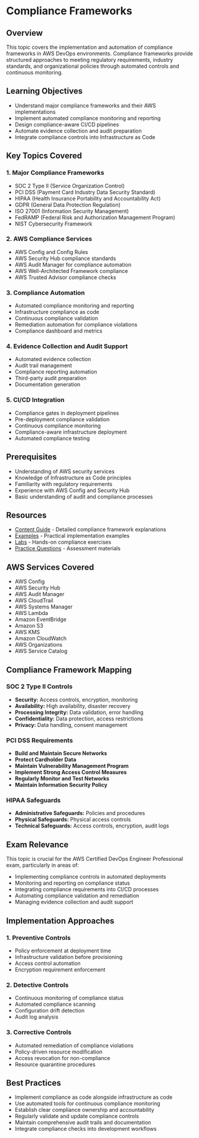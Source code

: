 # Compliance Frameworks

## Overview

This topic covers the implementation and automation of compliance frameworks in AWS DevOps environments. Compliance frameworks provide structured approaches to meeting regulatory requirements, industry standards, and organizational policies through automated controls and continuous monitoring.

## Learning Objectives

- Understand major compliance frameworks and their AWS implementations
- Implement automated compliance monitoring and reporting
- Design compliance-aware CI/CD pipelines
- Automate evidence collection and audit preparation
- Integrate compliance controls into Infrastructure as Code

## Key Topics Covered

### 1. Major Compliance Frameworks
- SOC 2 Type II (Service Organization Control)
- PCI DSS (Payment Card Industry Data Security Standard)
- HIPAA (Health Insurance Portability and Accountability Act)
- GDPR (General Data Protection Regulation)
- ISO 27001 (Information Security Management)
- FedRAMP (Federal Risk and Authorization Management Program)
- NIST Cybersecurity Framework

### 2. AWS Compliance Services
- AWS Config and Config Rules
- AWS Security Hub compliance standards
- AWS Audit Manager for compliance automation
- AWS Well-Architected Framework compliance
- AWS Trusted Advisor compliance checks

### 3. Compliance Automation
- Automated compliance monitoring and reporting
- Infrastructure compliance as code
- Continuous compliance validation
- Remediation automation for compliance violations
- Compliance dashboard and metrics

### 4. Evidence Collection and Audit Support
- Automated evidence collection
- Audit trail management
- Compliance reporting automation
- Third-party audit preparation
- Documentation generation

### 5. CI/CD Integration
- Compliance gates in deployment pipelines
- Pre-deployment compliance validation
- Continuous compliance monitoring
- Compliance-aware infrastructure deployment
- Automated compliance testing

## Prerequisites

- Understanding of AWS security services
- Knowledge of Infrastructure as Code principles
- Familiarity with regulatory requirements
- Experience with AWS Config and Security Hub
- Basic understanding of audit and compliance processes

## Resources

- [Content Guide](content.md) - Detailed compliance framework explanations
- [Examples](examples/) - Practical implementation examples
- [Labs](labs/) - Hands-on compliance exercises
- [Practice Questions](questions/) - Assessment materials

## AWS Services Covered

- AWS Config
- AWS Security Hub
- AWS Audit Manager
- AWS CloudTrail
- AWS Systems Manager
- AWS Lambda
- Amazon EventBridge
- Amazon S3
- AWS KMS
- Amazon CloudWatch
- AWS Organizations
- AWS Service Catalog

## Compliance Framework Mapping

### SOC 2 Type II Controls
- **Security:** Access controls, encryption, monitoring
- **Availability:** High availability, disaster recovery
- **Processing Integrity:** Data validation, error handling
- **Confidentiality:** Data protection, access restrictions
- **Privacy:** Data handling, consent management

### PCI DSS Requirements
- **Build and Maintain Secure Networks**
- **Protect Cardholder Data**
- **Maintain Vulnerability Management Program**
- **Implement Strong Access Control Measures**
- **Regularly Monitor and Test Networks**
- **Maintain Information Security Policy**

### HIPAA Safeguards
- **Administrative Safeguards:** Policies and procedures
- **Physical Safeguards:** Physical access controls
- **Technical Safeguards:** Access controls, encryption, audit logs

## Exam Relevance

This topic is crucial for the AWS Certified DevOps Engineer Professional exam, particularly in areas of:
- Implementing compliance controls in automated deployments
- Monitoring and reporting on compliance status
- Integrating compliance requirements into CI/CD processes
- Automating compliance validation and remediation
- Managing evidence collection and audit support

## Implementation Approaches

### 1. Preventive Controls
- Policy enforcement at deployment time
- Infrastructure validation before provisioning
- Access control automation
- Encryption requirement enforcement

### 2. Detective Controls
- Continuous monitoring of compliance status
- Automated compliance scanning
- Configuration drift detection
- Audit log analysis

### 3. Corrective Controls
- Automated remediation of compliance violations
- Policy-driven resource modification
- Access revocation for non-compliance
- Resource quarantine procedures

## Best Practices

- Implement compliance as code alongside infrastructure as code
- Use automated tools for continuous compliance monitoring
- Establish clear compliance ownership and accountability
- Regularly validate and update compliance controls
- Maintain comprehensive audit trails and documentation
- Integrate compliance checks into development workflows